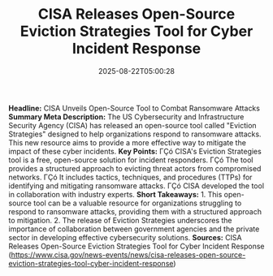 ﻿---
title: "CISA Releases Open-Source Eviction Strategies Tool for Cyber Incident Response"
date: "2025-08-22T05:00:28"
category: "Markets"
summary: ""
slug: "cisa releases opensource eviction strategies tool for cyber "
source_urls:
  - "https://www.cisa.gov/news-events/news/cisa-releases-open-source-eviction-strategies-tool-cyber-incident-response"
seo:
  title: "CISA Releases Open-Source Eviction Strategies Tool for Cyber Incident Response | Hash n Hedge"
  description: ""
  keywords: ["news", "markets", "brief"]
---
**Headline:** CISA Unveils Open-Source Tool to Combat Ransomware Attacks  **Summary Meta Description:** The US Cybersecurity and Infrastructure Security Agency (CISA) has released an open-source tool called "Eviction Strategies" designed to help organizations respond to ransomware attacks. This new resource aims to provide a more effective way to mitigate the impact of these cyber incidents.  **Key Points:**  ΓÇó CISA's Eviction Strategies tool is a free, open-source solution for incident responders. ΓÇó The tool provides a structured approach to evicting threat actors from compromised networks. ΓÇó It includes tactics, techniques, and procedures (TTPs) for identifying and mitigating ransomware attacks. ΓÇó CISA developed the tool in collaboration with industry experts.  **Short Takeaways:**  1. This open-source tool can be a valuable resource for organizations struggling to respond to ransomware attacks, providing them with a structured approach to mitigation. 2. The release of Eviction Strategies underscores the importance of collaboration between government agencies and the private sector in developing effective cybersecurity solutions.  **Sources:** CISA Releases Open-Source Eviction Strategies Tool for Cyber Incident Response (https://www.cisa.gov/news-events/news/cisa-releases-open-source-eviction-strategies-tool-cyber-incident-response) 
